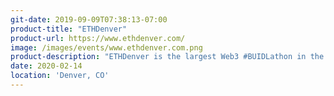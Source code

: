 ```yaml
---
git-date: 2019-09-09T07:38:13-07:00
product-title: "ETHDenver"
product-url: https://www.ethdenver.com/
image: /images/events/www.ethdenver.com.png
product-description: "ETHDenver is the largest Web3 #BUIDLathon in the world (formerly known as a hackathon) for Ethereum and other blockchain protocol enthusiasts, designers and developers."  
date: 2020-02-14
location: 'Denver, CO'
---
```

